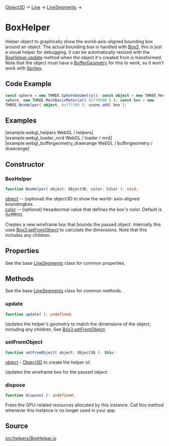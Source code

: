 [Object3D](en\core\Object3D.html) → [Line](en\objects\Line.html) →
[LineSegments](en\objects\LineSegments.html) →

# BoxHelper

Helper object to graphically show the world-axis-aligned bounding box around
an object. The actual bounding box is handled with [Box3](en\math\Box3.html),
this is just a visual helper for debugging. It can be automatically resized
with the [BoxHelper.update](#) method when the object it's created from is
transformed. Note that the object must have a
[BufferGeometry](en\core\BufferGeometry.html) for this to work, so it won't
work with [Sprites](en\objects\Sprite.html).

## Code Example

  
```ts  
const sphere = new THREE.SphereGeometry(); const object = new THREE.Mesh(
sphere, new THREE.MeshBasicMaterial( 0xff0000 ) ); const box = new
THREE.BoxHelper( object, 0xffff00 ); scene.add( box );  
```  

## Examples

[example:webgl_helpers WebGL / helpers]  
[example:webgl_loader_nrrd WebGL / loader / nrrd]  
[example:webgl_buffergeometry_drawrange WebGL / buffergeometry / drawrange]

## Constructor

### BoxHelper

  
  
```ts  
function BoxHelper( object: Object3D, color: Color ): void;  
```  

[object](en\core\Object3D.html) -- (optional) the object3D to show the world-
axis-aligned boundingbox.  
[color](en\math\Color.html) -- (optional) hexadecimal value that defines the
box's color. Default is 0xffff00.  
  
Creates a new wireframe box that bounds the passed object. Internally this
uses [Box3.setFromObject](#) to calculate the dimensions. Note that this
includes any children.

## Properties

See the base [LineSegments](en\objects\LineSegments.html) class for common
properties.

## Methods

See the base [LineSegments](en\objects\LineSegments.html) class for common
methods.

### update

  
  
```ts  
function update( ): undefined;  
```  

Updates the helper's geometry to match the dimensions of the object, including
any children. See [Box3.setFromObject](#).

### setFromObject

  
  
```ts  
function setFromObject( object: Object3D ): this;  
```  

[object](en\core\Object3D.html) - [Object3D](en\core\Object3D.html) to create
the helper of.  
  
Updates the wireframe box for the passed object.

### dispose

  
  
```ts  
function dispose( ): undefined;  
```  

Frees the GPU-related resources allocated by this instance. Call this method
whenever this instance is no longer used in your app.

## Source

<a
href="https://github.com/mrdoob/three.js/blob/master/src/helpers/BoxHelper.js">src/helpers/BoxHelper.js</a>

